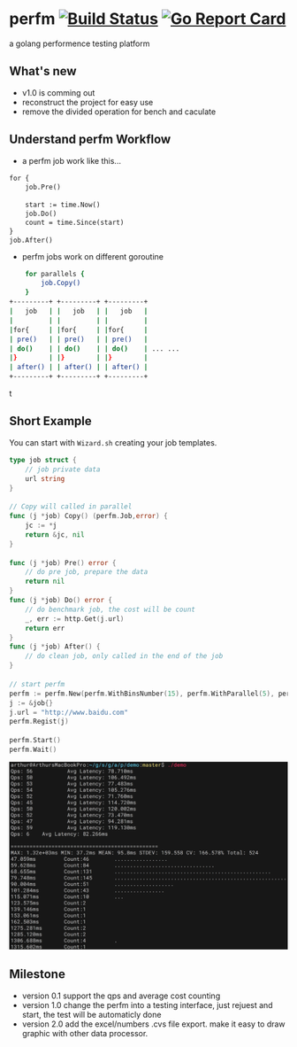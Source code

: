 # perfm [![Build Status](https://travis-ci.org/arthurkiller/perfm.svg?branch=master)](https://travis-ci.org/arthurkiller/perfm) [![Go Report Card](https://goreportcard.com/badge/github.com/arthurkiller/perfm)](https://goreportcard.com/report/github.com/arthurkiller/perfm)
a golang performence testing platform

## What's new
* v1.0 is comming out
* reconstruct the project for easy use
* remove the divided operation for bench and caculate

## Understand perfm Workflow

* a perfm job work like this...
```golang
for {
    job.Pre()

    start := time.Now()
    job.Do()
    count = time.Since(start)
}
job.After()
```


* perfm jobs work on different goroutine

```bash
    for parallels {
        job.Copy()
    }
+---------+ +---------+ +---------+
|   job   | |   job   | |   job   |
|         | |         | |         |
|for{     | |for{     | |for{     |
| pre()   | | pre()   | | pre()   |
| do()    | | do()    | | do()    | ... ...
|}        | |}        | |}        |
| after() | | after() | | after() |
+---------+ +---------+ +---------+
```
t 
## Short Example
You can start with `Wizard.sh` creating your job templates.

```go
type job struct {
	// job private data
	url string
}

// Copy will called in parallel
func (j *job) Copy() (perfm.Job,error) {
	jc := *j
	return &jc, nil
}

func (j *job) Pre() error {
	// do pre job, prepare the data
    return nil
}
func (j *job) Do() error {
	// do benchmark job, the cost will be count
	_, err := http.Get(j.url)
	return err
}
func (j *job) After() {
	// do clean job, only called in the end of the job
}

// start perfm
perfm := perfm.New(perfm.WithBinsNumber(15), perfm.WithParallel(5), perfm.WithDuration(10))
j := &job{}
j.url = "http://www.baidu.com"
perfm.Regist(j)

perfm.Start()
perfm.Wait()
```

![test demo](./demo/screen.png)

## Milestone
* version 0.1 
    support the qps and average cost counting
* version 1.0
    change the perfm into a testing interface, just rejuest and start, the test will be automaticly done
* version 2.0
    add the excel/numbers .cvs file export. make it easy to draw graphic with other data processor.

